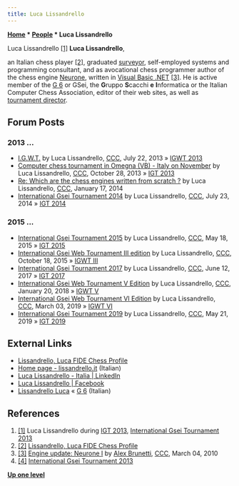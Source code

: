 ```yaml
---
title: Luca Lissandrello
---
```

**[Home](Home "Home") \* [People](People "People") \* Luca Lissandrello**



 [](http://www.g-sei.org/i-g-t-2013/) Luca Lissandrello <a id="cite-note-1" href="#cite-ref-1">[1]</a> 
**Luca Lissandrello**,  

an Italian chess player <a id="cite-note-2" href="#cite-ref-2">[2]</a>, 
graduated [surveyor](https://en.wikipedia.org/wiki/Surveying), self-employed systems and programming consultant, and as avocational chess programmer author of the chess engine [Neurone](Neurone "Neurone"), written in [Visual Basic .NET](Basic#VB "Basic") <a id="cite-note-3" href="#cite-ref-3">[3]</a>. 
He is active member of the [G 6](G_6 "G 6") or GSei, the **G**ruppo **S**cacchi **e** **I**nformatica or the Italian Computer Chess Association, editor of their web sites, as well as [tournament director](Category:Tournament_Director "Category:Tournament Director"). 



## Forum Posts


### 2013 ...


* [I.G.W.T.](http://www.talkchess.com/forum/viewtopic.php?t=48723) by Luca Lissandrello, [CCC](CCC "CCC"), July 22, 2013 » [IGWT 2013](IGWT_2013 "IGWT 2013")
* [Computer chess tournament in Omegna (VB) - Italy on November](http://www.talkchess.com/forum/viewtopic.php?t=49860) by Luca Lissandrello, [CCC](CCC "CCC"), October 28, 2013 » [IGT 2013](IGT_2013 "IGT 2013")
* [Re: Which are the chess engines written from scratch ?](http://www.talkchess.com/forum3/viewtopic.php?f=2&t=50942&start=47) by Luca Lissandrello, [CCC](CCC "CCC"), January 17, 2014
* [International Gsei Tournament 2014](http://www.talkchess.com/forum3/viewtopic.php?f=6&t=53053) by Luca Lissandrello, [CCC](CCC "CCC"), July 23, 2014 » [IGT 2014](IGT_2014 "IGT 2014")


### 2015 ...


* [International Gsei Tournament 2015](http://www.talkchess.com/forum3/viewtopic.php?f=7&t=56403) by Luca Lissandrello, [CCC](CCC "CCC"), May 18, 2015 » [IGT 2015](IGT_2015 "IGT 2015")
* [International Gsei Web Tournament III edition](http://www.talkchess.com/forum3/viewtopic.php?f=7&t=57978) by Luca Lissandrello, [CCC](CCC "CCC"), October 18, 2015 » [IGWT III](IGWT_III "IGWT III")
* [International Gsei Tournament 2017](http://www.talkchess.com/forum3/viewtopic.php?f=7&t=64272) by Luca Lissandrello, [CCC](CCC "CCC"), June 12, 2017 » [IGT 2017](IGT_2017 "IGT 2017")
* [International Gsei Web Tournament V Edition](http://www.talkchess.com/forum3/viewtopic.php?f=6&t=66370) by Luca Lissandrello, [CCC](CCC "CCC"), January 20, 2018 » [IGWT V](index.php?title=IGWT_V&action=edit&redlink=1 "IGWT V (page does not exist)")
* [International Gsei Web Tournament VI Edition](http://www.talkchess.com/forum3/viewtopic.php?f=6&t=70084) by Luca Lissandrello, [CCC](CCC "CCC"), March 03, 2019 » [IGWT VI](index.php?title=IGWT_VI&action=edit&redlink=1 "IGWT VI (page does not exist)")
* [International Gsei Tournament 2019](http://www.talkchess.com/forum3/viewtopic.php?f=6&t=70787) by Luca Lissandrello, [CCC](CCC "CCC"), May 21, 2019 » [IGT 2019](index.php?title=IGT_2019&action=edit&redlink=1 "IGT 2019 (page does not exist)")


## External Links


* [Lissandrello, Luca FIDE Chess Profile](http://ratings.fide.com/card.phtml?event=886769)
* [Home page - lissandrello.it](http://www.lissandrello.it/) (Italian)
* [Luca Lissandrello - Italia | LinkedIn](https://www.linkedin.com/in/luca-lissandrello-04014722/)
* [Luca Lissandrello | Facebook](https://it-it.facebook.com/mrlissandrello)
* [Lissandrello Luca](http://www.g-sei.org/author/lissandrello-luca/) « [G 6](G_6 "G 6") (Italian)


## References


1. <a id="cite-ref-1" href="#cite-note-1">[1]</a> Luca Lissandrello during [IGT 2013](IGT_2013 "IGT 2013"), [International Gsei Tournament 2013](http://www.g-sei.org/i-g-t-2013/)
2. <a id="cite-ref-2" href="#cite-note-2">[2]</a> [Lissandrello, Luca FIDE Chess Profile](http://ratings.fide.com/card.phtml?event=886769)
3. <a id="cite-ref-3" href="#cite-note-3">[3]</a> [Engine update: Neurone I](http://www.talkchess.com/forum/viewtopic.php?t=33074) by [Alex Brunetti](Alex_Brunetti "Alex Brunetti"), [CCC](CCC "CCC"), March 04, 2010
4. <a id="cite-ref-4" href="#cite-note-4">[4]</a> [International Gsei Tournament 2013](http://www.g-sei.org/i-g-t-2013/)

**[Up one level](People "People")**







 
